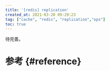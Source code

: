 ```yaml
---
title: '[redis] replication'
created_at: 2021-03-20 09:29:23
tag: ["cache", "redis", "replication","ops"]
toc: true
---
```


待完善。

# 参考 {#reference}

[^replication]:<https://redis.io/topics/replication>
